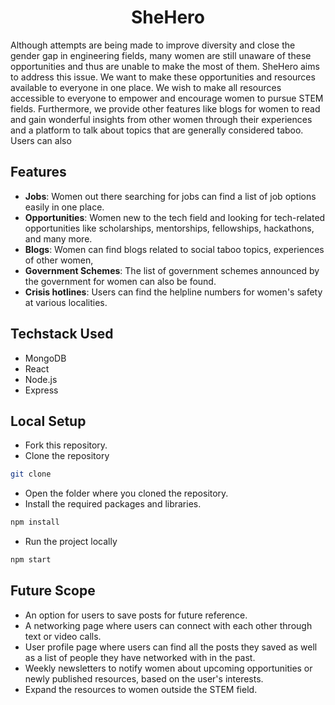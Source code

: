  <h1 align="center">SheHero</h1>

Although attempts are being made to improve diversity and close the gender gap in engineering fields, many women are still unaware of these opportunities and thus are unable to make the most of them. SheHero aims to address this issue. We want to make these opportunities and resources available to everyone in one place. We wish to make all resources accessible to everyone to empower and encourage women to pursue STEM fields. Furthermore, we provide other features like blogs for women to read and gain wonderful insights from other women through their experiences and a platform to talk about topics that are generally considered taboo. Users can also 

## Features
- **Jobs**: Women out there searching for jobs can find a list of job options easily in one place.
- **Opportunities**: Women new to the tech field and looking for tech-related opportunities like scholarships, mentorships, fellowships, hackathons, and many more.
- **Blogs**: Women can find blogs related to social taboo topics, experiences of other women,  
- **Government Schemes**: The list of government schemes announced by the government for women can also be found.
- **Crisis hotlines**: Users can find the helpline numbers for women's safety at various localities.

## Techstack Used

- MongoDB
- React
- Node.js
- Express


## Local Setup
 - Fork this repository.
 - Clone the repository
 ```sh
 git clone 
 ```
- Open the folder where you cloned the repository.
- Install the required packages and libraries.
 ```sh
npm install
 ```
 - Run the project locally
  ```sh
npm start
 ```

## Future Scope
- An option for users to save posts for future reference.
- A networking page where users can connect with each other through text or video calls.
- User profile page where users can find all the posts they saved as well as a list of people they have networked with in the past.
- Weekly newsletters to notify women about upcoming opportunities or newly published resources, based on the user's interests. 
- Expand the resources to women outside the STEM field.

